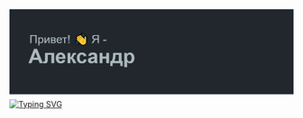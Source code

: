 <img src="./header.png">
<a href="https://git.io/typing-svg"><img src="https://readme-typing-svg.herokuapp.com?font=Fira+Code&weight=600&size=30&duration=2000&pause=20000&color=4672AE&center=true&multiline=true&repeat=false&width=360&lines=Web+Developer" alt="Typing SVG" align="middle"/><img src="https://komarev.com/ghpvc/?username=EukleidesRUS&style=flat-square&color=green" alt="" align="middle"/></a>
